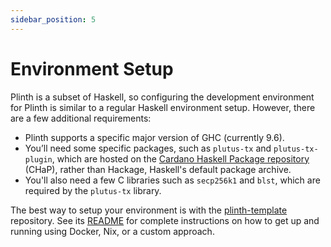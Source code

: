 ```yaml
---
sidebar_position: 5
---
```


# Environment Setup

Plinth is a subset of Haskell, so configuring the development environment for Plinth is similar to a regular Haskell environment setup.
However, there are a few additional requirements:

- Plinth supports a specific major version of GHC (currently 9.6).
- You’ll need some specific packages, such as `plutus-tx` and `plutus-tx-plugin`, which are hosted on the [Cardano Haskell Package repository](https://github.com/IntersectMBO/cardano-haskell-packages) (CHaP), rather than Hackage, Haskell's default package archive.
- You'll also need a few C libraries such as `secp256k1` and `blst`, which are required by the `plutus-tx` library.

The best way to setup your environment is with the [plinth-template](https://github.com/IntersectMBO/plinth-template) repository. See its [README](https://github.com/IntersectMBO/plinth-template?tab=readme-ov-file#plinth-template) for complete instructions on how to get up and running using Docker, Nix, or a custom approach.
